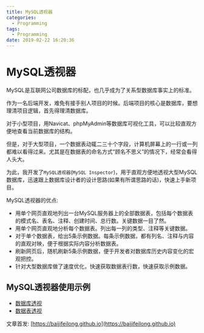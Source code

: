 ```yaml
---
title: MySQL透视器
categories:
  - Programming
tags:
  - Programming
date: 2019-02-22 16:20:36
---
```


# MySQL透视器

MySQL是互联网公司数据库的标配，也几乎成为了关系型数据库事实上的标准。

作为一名后端开发，难免有接手别人项目的时候。后端项目的核心是数据库，要想理清项目逻辑，首先得理清数据库。

对于小型项目，用Navicat、phpMyAdmin等数据库可视化工具，可以比较直观方便地查看当前数据库的结构。

但是，对于大型项目，一个数据表动辄二三十个字段，计算机屏幕上的一行或一列都难以看得过来。尤其是在数据表的命名方式“顾名不思义”的情况下，经常会看得人头大。

为此，我开发了`MySQL透视器`(`MySQL Inspector`)，用于直观方便地透视大型MySQL数据库，迅速跟上数据库设计者的设计思路(如果有所谓思路的话)，快速上手新项目。

MySQL透视器的优点:

- 用单个网页直观地列出一台MySQL服务器上的全部数据表，包括每个数据表的模式名、表名、注释、创建时间、总行数。关键数据一目了然。
- 用单个网页直观地分析每个数据表。列出每一列的类型、注释等关键数据。
- 对于单个数据表，给出5条示例数据。每条示例数据，都有列名、注释与内容的直观对映，便于根据实际内容分析数据表。
- 刷新网页后，随机刷新5条示例数据，便于开发者对数据库历史内容变化的宏观把控。
- 针对大型数据库做了速度优化，快速获取数据表行数，快速获取示例数据。

<!--more-->

## MySQL透视器使用示例

- [数据库透视](/raw/database.html)
- [数据表透视](/raw/table.html)

文章首发: [https://baijifeilong.github.io](https://baijifeilong.github.io)
